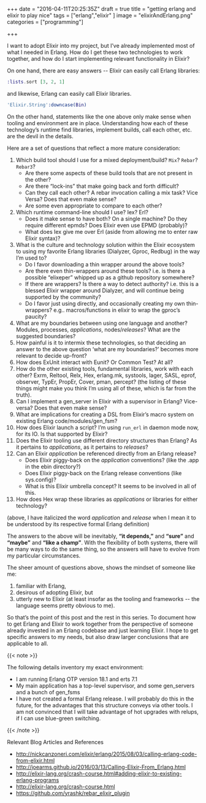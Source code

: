 +++
date = "2016-04-11T20:25:35Z"
draft = true
title = "getting erlang and elixir to play nice"
tags = ["erlang","elixir" ] 
image = "elixirAndErlang.png"
categories = ["programming"]

+++


I want to adopt Elixir into my project, but I’ve already implemented most of
what I needed in Erlang.  How do I get these two technologies to work together,
and how do I start implementing relevant functionality in Elixir?

On one hand, there are easy answers --  Elixir can easily call Erlang libraries:

```elixir
:lists.sort [3, 2, 1]
```
and likewise, Erlang can easily call Elixir libraries.

```erlang
'Elixir.String':downcase(Bin)
```

On the other hand, statements like the one above only make sense when tooling
and environment are in place.  Understanding how each of these technology’s runtime
find libraries, implement builds, call each other, etc. are the devil in the
details.   

Here are a set of questions that reflect a more mature consideration:

  1.  Which build tool should I use for a mixed deployment/build? `Mix`? `Rebar`?
     `Rebar3`?
      -  Are there some aspects of these build tools that are not present in
         the other?
      -  Are there “lock-ins” that make going back and forth difficult?
      -  Can they call each other?  A rebar invocation calling a mix task?
         Vice Versa? Does that even make sense?
      -  Are some even appropriate to compare to each other?
  1.  Which runtime command-line should I use?  Iex?  Erl?
      -  Does it make sense to have both?  On a single machine?  Do they
         require different epmds?  Does Elixir even use EPMD (probably)?
      -  What does Iex give me over Erl (aside from allowing me to enter raw
         Elixir syntax)?
  1.  What is the culture and technology solution within the Elixir ecosystem to
     using my favorite Erlang libraries (Dialyzer, Gproc, Redbug) in the way
     I’m used to?
      -  Do I favor downloading a thin wrapper around the above tools?  
      -  Are there even thin-wrappers around these tools?  i.e. is there a
         possible “elixeper” whipped up as a github repository somewhere?
      -  If there are wrappers? Is there a way to detect authority? i.e. this
         is a blessed Elixir wrapper around Dialyzer, and will continue being
         supported by the community?
      -  Do I favor just using directly, and occasionally creating my own
         thin-wrappers?  e.g.. macros/functions in elixir to wrap the gproc’s
         paucity?
  1.  What are my boundaries between using one language and another?  Modules,
     processes, *applications*, nodes/*releases*?  What are the suggested
     boundaries?
  1.  How painful is it to intermix these technologies, so that deciding an
     answer to the above question ‘what are my boundaries?’ becomes more
     relevant to decide up-front?
  1.  How does ExUnit interact with Eunit? Or Common Test?  At all?
  1.  How do the other existing tools, fundamental libraries, work with each
     other?  Exrm, Reltool, Relx, Hex, erlang.mk, systools, lager, SASL, eprof,
     observer, TypEr, PropEr, Cover, pman, percept?  (the listing of these
     things might make you think I’m using all of these, which is far from the
     truth).  
  1.  Can I implement a gen_server in Elixir with a supervisor in Erlang?
     Vice-versa?  Does that even make sense?
  1.  What are implications for creating a DSL from Elixir’s macro system on
     existing Erlang code/modules/gen_fsm?
  1.  How does Elixir launch a script?  I’m using `run_erl` in daemon mode now,
     for its IO. Is that supported by Elixir?
  1.  Does the Elixir tooling use different directory structures than Erlang?
     As it pertains to *applications*, as it pertains to *releases*?
  1.  Can an Elixir *application* be referenced directly from an Erlang release?
      -  Does Elixir piggy-back on the *application* conventions? (like the
         .app in the ebin directory?)
      -  Does Elixir piggy-back on the Erlang release conventions (like
         sys.config)?
      -  What is this Elixir umbrella concept?  It seems to be involved in all
         of this.
  1.  How does Hex wrap these libraries as *applications* or libraries for
     either technology?

  (above, I have italicized the word *application* and *release* when I mean it
  to be understood by its respective formal Erlang definition)

  The answers to the above will be inevitably, **“it depends,”** and **“sure”** and **“maybe”**
  and **“like a champ”**. With the flexibility of both systems, there will be many
  ways to do the same thing, so the answers will have to evolve from my
  particular circumstances.  

  The sheer amount of questions above, shows the mindset of someone like me:

  1. familiar with Erlang, 
  1. desirous of adopting Elixir, but 
  1. utterly new to Elixir (at least insofar as the tooling and frameworks -- the language seems pretty obvious to me).  

  So that’s the point of this post and the rest in this series.  To document
  how to get Erlang and Elixir to work together from the perspective of someone
  already invested in an Erlang codebase and just learning Elixir.  I hope to
  get specific answers to my needs, but also draw larger conclusions that are
  applicable to all.


{{< note >}}

  The following details inventory my exact environment: 
    
  <ul>
  <li>
   I am running Erlang OTP version 18.1 and erts 7.1 
  </li>
  <li>
  My main application has a top-level supervisor, and some gen_servers and a bunch of
  gen_fsms 
  </li>
  <li>
  I have not created a formal Erlang release.  I will probably do this in the future, for the advantages that this structure conveys via other tools.  I am not convinced that I will take advantage of hot upgrades with relups, if I can use blue-green switching.  
  </li>
  </ul>
{{< /note >}}




Relevant Blog Articles and References

  * http://nickcanzoneri.com/elixir/erlang/2015/08/03/calling-erlang-code-from-elixir.html
  * http://joearms.github.io/2016/03/13/Calling-Elixir-From_Erlang.html
  * http://elixir-lang.org/crash-course.html#adding-elixir-to-existing-erlang-programs
  * http://elixir-lang.org/crash-course.html
  * https://github.com/yrashk/rebar_elixir_plugin



